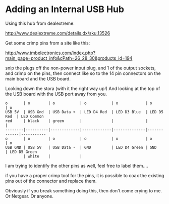 # Adding an Internal USB Hub
Using this hub from dealextreme:

http://www.dealextreme.com/details.dx/sku.13526

Get some crimp pins from a site like this:

http://www.tmbelectronics.com/index.php?main_page=product_info&cPath=26_28_30&products_id=194

snip the plugs off the non-power input plug, and 1 of the output sockets, and crimp on the pins, then connect like so to the 14 pin connectors on the main board and the USB board.

Looking down the stora (with it the right way up!) And looking at the top of the USB board with the USB port away from you.

```
o       | o        | o           | o           | o            | o           | o
USB 5V  | USB Gnd  | USB Data +  | LED D4 Red  | LED D3 Blue  | LED D5 Red  | LED Common
red     | black    | green       |             |              |             |
--------|----------|-------------|-------------|--------------|-------------|-----------
o       | o        | o           | o           | o            | o           | o
USB GND | USB 5V   | USB Data -  | GND         | LED D4 Green | GND         | LED D5 Green
        | white    |             |
```

I am trying to identify the other pins as well, feel free to label them....

if you have a proper crimp tool for the pins, it is possible to coax the existing pins out of the connector and replace them.

Obviously if you break something doing this, then don't come crying to me. Or Netgear. Or anyone. 